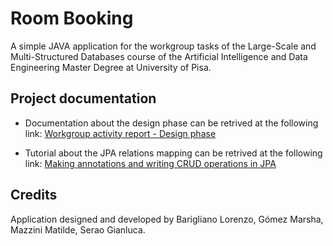 # Room Booking

A simple JAVA application for the workgroup tasks of the Large-Scale and Multi-Structured Databases course of the Artificial Intelligence and Data Engineering Master Degree at University of Pisa.

## Project documentation
- Documentation about the design phase can be retrived at the following link: [Workgroup activity report - Design phase](/docs/Design.md)

- Tutorial about the JPA relations mapping can be retrived at the following link: [Making annotations and writing CRUD operations in JPA](/docs/Tutorial.md)

## Credits

Application designed and developed by Barigliano Lorenzo, Gómez Marsha, Mazzini Matilde, Serao Gianluca.

